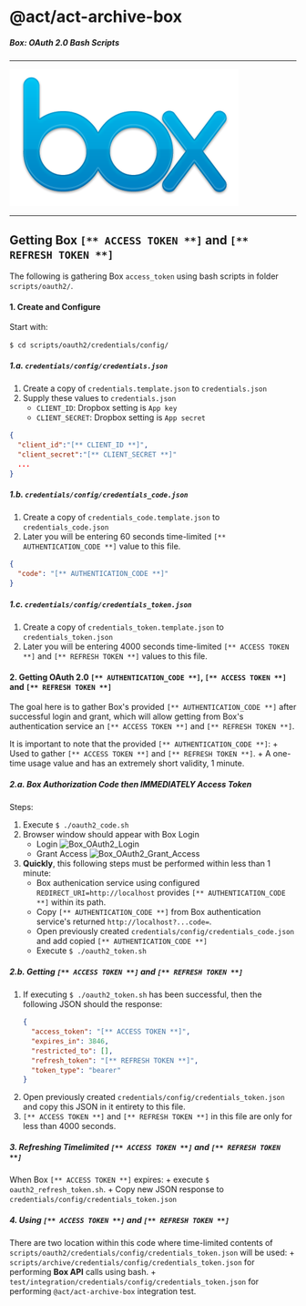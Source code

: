 # @act/act-archive-box
##### Box: OAuth 2.0 Bash Scripts

---

![](./doc/images/Box_Logo.png)

---

## Getting Box `[** ACCESS TOKEN **]` and `[** REFRESH TOKEN **]`

The following is gathering Box `access_token` using bash scripts in folder `scripts/oauth2/`.

#### 1. Create and Configure

Start with:

`$ cd scripts/oauth2/credentials/config/`

##### 1.a. `credentials/config/credentials.json`

1. Create a copy of `credentials.template.json` to `credentials.json`
1. Supply these values to `credentials.json`
    + `CLIENT_ID`: Dropbox setting is `App key`
    + `CLIENT_SECRET`: Dropbox setting is `App secret`

```json
{
  "client_id":"[** CLIENT_ID **]",
  "client_secret":"[** CLIENT_SECRET **]"
  ...
}
```

##### 1.b. `credentials/config/credentials_code.json`

1. Create a copy of `credentials_code.template.json` to `credentials_code.json`
1. Later you will be entering 60 seconds time-limited `[** AUTHENTICATION_CODE **]` value to this file.

```json
{
  "code": "[** AUTHENTICATION_CODE **]"
}
```

##### 1.c. `credentials/config/credentials_token.json`

1. Create a copy of `credentials_token.template.json` to `credentials_token.json`
1. Later you will be entering 4000 seconds time-limited `[** ACCESS TOKEN **]` and `[** REFRESH TOKEN **]` values to this file.

#### 2. Getting OAuth 2.0 `[** AUTHENTICATION_CODE **]`, `[** ACCESS TOKEN **]` and `[** REFRESH TOKEN **]`

The goal here is to gather Box's provided `[** AUTHENTICATION_CODE **]` after successful login and grant, which will allow getting from 
Box's authentication service an `[** ACCESS TOKEN **]` and `[** REFRESH TOKEN **]`.

It is important to note that the provided `[** AUTHENTICATION_CODE **]`:
    + Used to gather `[** ACCESS TOKEN **]` and `[** REFRESH TOKEN **]`.
    + A one-time usage value and has an extremely short validity, 1 minute.

##### 2.a. Box Authorization Code then IMMEDIATELY Access Token

Steps:
1. Execute `$ ./oauth2_code.sh`
1. Browser window should appear with Box Login
   + Login 
        ![Box_OAuth2_Login](../doc/images/Box_Login.png)
   + Grant Access
        ![Box_OAuth2_Grant_Access](../doc/images/Box_Grant_Access.png)
1. **Quickly**, this following steps must be performed within less than 1 minute:
    + Box authenication service using configured `REDIRECT_URI=http://localhost` provides `[** AUTHENTICATION_CODE **]` within its path.
    + Copy `[** AUTHENTICATION_CODE **]` from Box authentication service's returned `http://localhost?...code=`.
    + Open previously created `credentials/config/credentials_code.json` and add copied `[** AUTHENTICATION_CODE **]`
    + Execute `$ ./oauth2_token.sh`

##### 2.b. Getting `[** ACCESS TOKEN **]` and `[** REFRESH TOKEN **]`

1. If executing `$ ./oauth2_token.sh` has been successful, then the following JSON should the response:
    ```json
    {
      "access_token": "[** ACCESS TOKEN **]",
      "expires_in": 3846,
      "restricted_to": [],
      "refresh_token": "[** REFRESH TOKEN **]",
      "token_type": "bearer"
    }
    ```
1. Open previously created `credentials/config/credentials_token.json` and copy this JSON in it entirety to this file.
1. `[** ACCESS TOKEN **]` and `[** REFRESH TOKEN **]` in this file are only for less than 4000 seconds.

##### 3. Refreshing Timelimited `[** ACCESS TOKEN **]` and `[** REFRESH TOKEN **]`

When Box `[** ACCESS TOKEN **]` expires:
    + execute `$ oauth2_refresh_token.sh`.
    + Copy new JSON response to `credentials/config/credentials_token.json`


##### 4. Using `[** ACCESS TOKEN **]` and `[** REFRESH TOKEN **]`

There are two location within this code where time-limited contents of 
`scripts/oauth2/credentials/config/credentials_token.json` will be used:
    + `scripts/archive/credentials/config/credentials_token.json` for performing **Box API** calls using bash.
    + `test/integration/credentials/config/credentials_token.json` for performing `@act/act-archive-box` integration test.
    


